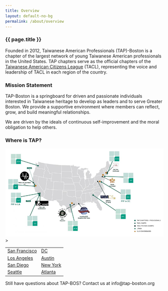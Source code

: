 ```yaml
---
title: Overview
layout: default-no-bg
permalink: /about/overview
---
```


<h3 class="no-bg">{{ page.title }}</h3>

Founded in 2012, Taiwanese American Professionals (TAP)-Boston is a chapter of the largest network of young Taiwanese American professionals in the United States. TAP chapters serve as the official chapters of the [Taiwanese American Citizens League](http://www.tacl.org/) (TACL), representing the voice and leadership of TACL in each region of the country.

### Mission Statement

TAP-Boston is a springboard for driven and passionate individuals interested in Taiwanese heritage to develop as leaders and to serve Greater Boston. We provide a supportive environment where members can reflect, grow, and build meaningful relationships.

We are driven by the ideals of continuous self-improvement and the moral obligation to help others.

### Where is TAP?

<img class="overview-map" src="/assets/images/overview-images/tap-us-map.png"/>

<table class="overview-chapters">
  <tr>
    <td><a title="TAP SF" href="http://tap-sf.org" target="_blank">San Francisco</a></td>
    <td><a title="TAP DC" href="http://tap-dc.org" target="_blank">DC</a></td>
  </tr>
  <tr>
    <td><a title="TAP LA" href="http://tap-la.org" target="_blank">Los Angeles</a></td>>
    <td><a href="http://www.tap-atx.org/" target="_blank">Austin</a></td>
  </tr>
  <tr>
    <td><a title="TAP SD" href="http://tap-sd.org" target="_blank">San Diego</a></td>
    <td><a href="http://tap-ny.org/" target="_blank">New York</a></td>
  </tr>
  <tr>
    <td><a href="http://www.tap-seattle.org/" target="_blank">Seattle</a></td>
    <td><a href="http://www.tap-atl.org/" target="_blank">Atlanta</a></td>
  </tr>
</table>

<p style="text-align: left;">
  Still have questions about TAP-BOS? Contact us at <a>info@tap-boston.org</a>
  </p>
  